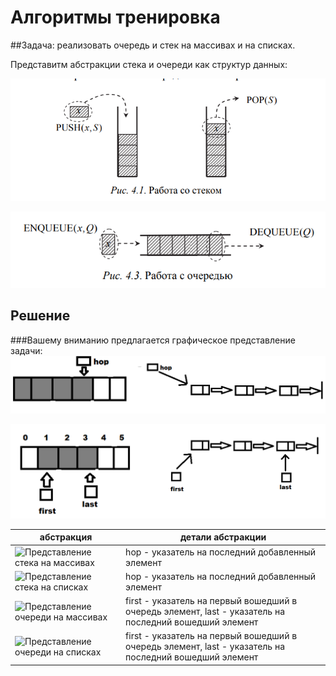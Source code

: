 # Алгоритмы тренировка

##Задача: реализовать очередь и стек на массивах и на списках.

Представитм абстракции стека и очереди как структур данных:

![Абстракция стека](Readme_img/stack.png)

![Абстракция очереди](Readme_img/queue.png)


## Решение

###Вашему вниманию предлагается графическое представление задачи:
![Графическое представление стека на массивах и списках](Readme_img/stack_on_array_and_list.png)

![Графическое представление очереди на массивах и списках](Readme_img/queue_on_array_and_list.png)

|абстракция|детали абстракции|
|----------|-----------------|
|![Представление стека на массивах](Readme_img/stack_on_array)|hop - указатель на последний добавленный элемент|
|![Представление стека на списках](Readme_img/stack_on_list)|hop - указатель на последний добавленный элемент|
|![Представление очереди на массивах](Readme_img/queue_on_array)|first - указатель на первый вошедший в очередь элемент, last - указатель на последний вошедший элемент|
|![Представление очереди на списках](Readme_img/queue_on_list)|first - указатель на первый вошедший в очередь элемент, last - указатель на последний вошедший элемент|
